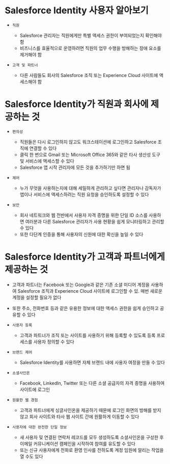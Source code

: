 # Salesforce Identity 사용자 알아보기

- `직원`

    - Salesforce 관리자는 직원에게만 특별 액세스 권한이 부여되었는지 확인해야 함 
    - 비즈니스를 효율적으로 운영하려면 직원의 업무 수행을 방해하는 장애 요소를 제거해야 함

- `고객 및 파트너`

    - 다른 사람들도 회사의 Salesforce 조직 또는 Experience Cloud 사이트에 액세스해야 함

# Salesforce Identity가 직원과 회사에 제공하는 것

- `편의성`

    - 직원들은 다시 로그인하지 않고도 워크스테이션에 로그인하고 Salesforce 조직에 연결할 수 있다
    - 클릭 한 번으로 Gmail 또는 Microsoft Office 365와 같은 타사 생산성 도구 및 서비스에 액세스할 수 있다
    - Salesforce 앱 시작 관리자에 모든 것을 추가하기만 하면 됨

- `제어`

    - 누가 무엇을 사용하는지에 대해 세밀하게 관리하고 싶다면 관리자나 감독자가 앱이나 서비스에 액세스하려는 직원 요청을 승인하도록 설정할 수 있다

- `보안`

    - 회사 네트워크와 웹 전반에서 사용자 자격 증명을 위한 단일 ID 소스를 사용하면 여러분과 다른 Salesforce 관리자가 사용 현황을 쉽게 모니터링하고 관리할 수 있다
    - 또한 다단계 인증을 통해 사용자의 신원에 대한 확신을 높일 수 있다

# Salesforce Identity가 고객과 파트너에게 제공하는 것

- 고객과 파트너는 Facebook 또는 Google과 같은 기존 소셜 미디어 계정을 사용하여 Salesforce 조직과 Experience Cloud 사이트에 로그인할 수 있. 매번 새로운 계정을 설정할 필요가 없다

- 또한 주소, 전화번호 등과 같은 유용한 정보에 대한 액세스 권한을 쉽게 승인하고 공유할 수 있다

- `사용자 등록`

    - 고객과 파트너가 조직 또는 사이트를 사용하기 위해 등록할 수 있도록 등록 프로세스를 사용자 정의할 수 있다

- `브랜드 제어`

    -  Salesforce Identity를 사용하면 자체 브랜드 내에 사용자 여정을 만들 수 있다

- `소셜사인온`

    - Facebook, LinkedIn, Twitter 또는 다른 소셜 공급자의 자격 증명을 사용하여 사이트에 로그인

- `원활한 웹 경험`

    - 고객과 파트너에게 싱글사인온을 제공하기 때문에 로그인 화면의 방해를 받지 않고 회사 사이트와 타사 웹 사이트 간에 원활하게 이동할 수 있다

- `사용자에 대한 완전한 단일 정보`

    - 새 사용자 및 연결된 연락처 레코드를 모두 생성하도록 소셜사인온을 구성한 후 이메일 커뮤니케이션 캠페인을 시작하여 참여를 유도할 수 있다
    - 또는 신규 사용자에게 전화로 환영 인사를 전하도록 계정 임원에 알리는 작업을 열 수도 있다
